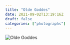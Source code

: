 ```yaml
---
title: "Olde Goddes"
date: 2021-09-02T13:19:16Z
draft: false
categories: ["photographs"]
---
```


![Olde Goddes](/img/photos/oldeGods.jpg)
